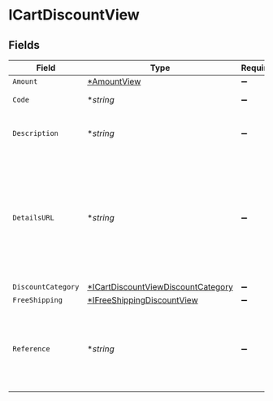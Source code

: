 # ICartDiscountView


## Fields

| Field                                                                                                        | Type                                                                                                         | Required                                                                                                     | Description                                                                                                  | Example                                                                                                      |
| ------------------------------------------------------------------------------------------------------------ | ------------------------------------------------------------------------------------------------------------ | ------------------------------------------------------------------------------------------------------------ | ------------------------------------------------------------------------------------------------------------ | ------------------------------------------------------------------------------------------------------------ |
| `Amount`                                                                                                     | [*AmountView](../../models/shared/amountview.md)                                                             | :heavy_minus_sign:                                                                                           | N/A                                                                                                          |                                                                                                              |
| `Code`                                                                                                       | **string*                                                                                                    | :heavy_minus_sign:                                                                                           | Discount code used.                                                                                          | SUMMER10                                                                                                     |
| `Description`                                                                                                | **string*                                                                                                    | :heavy_minus_sign:                                                                                           | Used to define the discount offering.                                                                        | 10% off our summer collection                                                                                |
| `DetailsURL`                                                                                                 | **string*                                                                                                    | :heavy_minus_sign:                                                                                           | Used to provide a link to additional details, such as a landing page, associated with the discount offering. | https://boltswagstore.com/SUMMERSALE                                                                         |
| `DiscountCategory`                                                                                           | [*ICartDiscountViewDiscountCategory](../../models/shared/icartdiscountviewdiscountcategory.md)               | :heavy_minus_sign:                                                                                           | N/A                                                                                                          |                                                                                                              |
| `FreeShipping`                                                                                               | [*IFreeShippingDiscountView](../../models/shared/ifreeshippingdiscountview.md)                               | :heavy_minus_sign:                                                                                           | N/A                                                                                                          |                                                                                                              |
| `Reference`                                                                                                  | **string*                                                                                                    | :heavy_minus_sign:                                                                                           | Used to define the reference ID associated with the discount available.                                      | DISC-1234                                                                                                    |